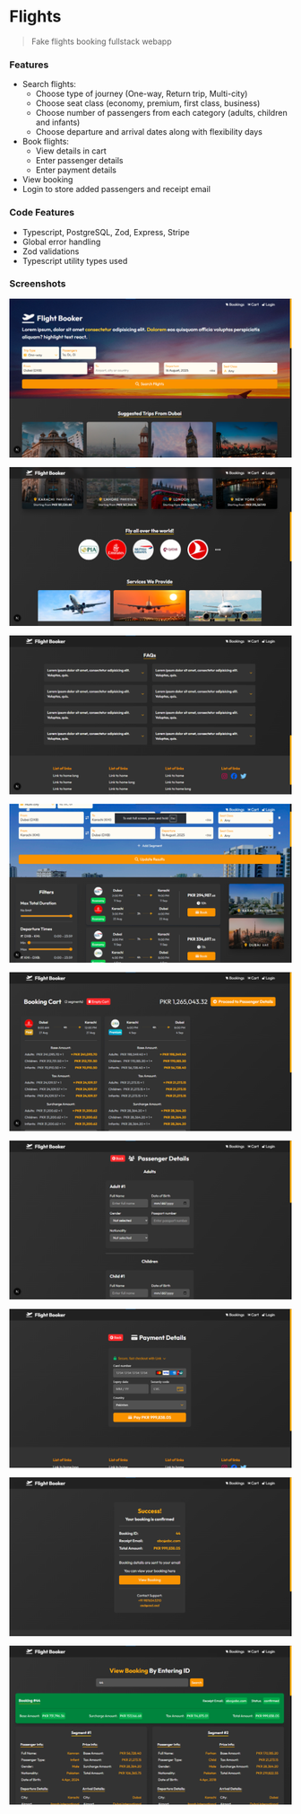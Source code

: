 # Flights

> Fake flights booking fullstack webapp

### Features

- Search flights:
  - Choose type of journey (One-way, Return trip, Multi-city)
  - Choose seat class (economy, premium, first class, business)
  - Choose number of passengers from each category (adults, children and infants)
  - Choose departure and arrival dates along with flexibility days
- Book flights:
  - View details in cart
  - Enter passenger details
  - Enter payment details
- View booking
- Login to store added passengers and receipt email

### Code Features

- Typescript, PostgreSQL, Zod, Express, Stripe
- Global error handling
- Zod validations
- Typescript utility types used

### Screenshots

![1](readme-images/1.png)

![2](readme-images/2.png)

![3](readme-images/3.png)

![4](readme-images/4.png)

![5](readme-images/5.png)

![6](readme-images/6.png)

![7](readme-images/7.png)

![8](readme-images/8.png)

![9](readme-images/9.png)
